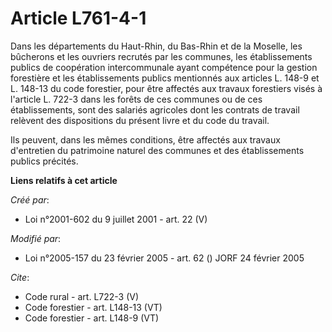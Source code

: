 # Article L761-4-1

Dans les départements du Haut-Rhin, du Bas-Rhin et de la Moselle, les bûcherons et les ouvriers recrutés par les communes,
les établissements publics de coopération intercommunale ayant compétence pour la gestion forestière et les établissements
publics mentionnés aux articles L. 148-9 et L. 148-13 du code forestier, pour être affectés aux travaux forestiers visés à
l'article L. 722-3 dans les forêts de ces communes ou de ces établissements, sont des salariés agricoles dont les contrats de
travail relèvent des dispositions du présent livre et du code du travail. 

Ils peuvent, dans les mêmes conditions, être affectés aux travaux d'entretien du patrimoine naturel des communes et des
établissements publics précités.

**Liens relatifs à cet article**

_Créé par_:

  - Loi n°2001-602 du 9 juillet 2001 - art. 22 (V)

_Modifié par_:

  - Loi n°2005-157 du 23 février 2005 - art. 62 () JORF 24 février 2005

_Cite_:

  - Code rural - art. L722-3 (V)
  - Code forestier - art. L148-13 (VT)
  - Code forestier - art. L148-9 (VT)
